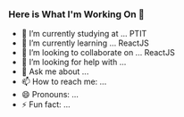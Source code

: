 ### Here is What I'm Working On 👋


- 🔭 I’m currently studying at ... PTIT
- 🌱 I’m currently learning ... ReactJS
- 👯 I’m looking to collaborate on ... ReactJS
- 🤔 I’m looking for help with ...
- 💬 Ask me about ...
- 📫 How to reach me: ...
- 😄 Pronouns: ...
- ⚡ Fun fact: ...
